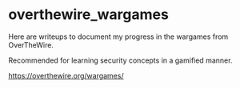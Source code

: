 # overthewire_wargames

Here are writeups to document my progress in the wargames from OverTheWire.

Recommended for learning security concepts in a gamified manner.

https://overthewire.org/wargames/
